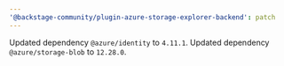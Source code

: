 ```yaml
---
'@backstage-community/plugin-azure-storage-explorer-backend': patch
---
```


Updated dependency `@azure/identity` to `4.11.1`.
Updated dependency `@azure/storage-blob` to `12.28.0`.
